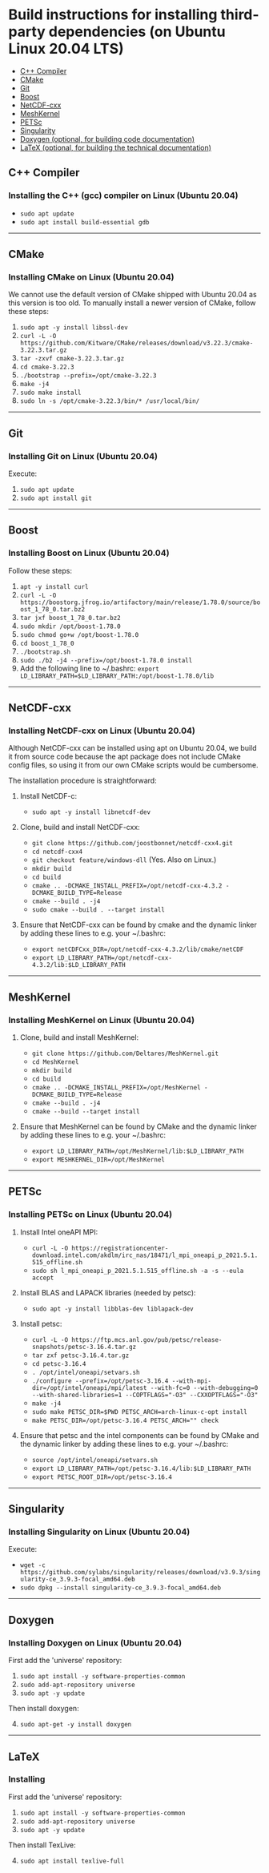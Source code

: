 # Build instructions for installing third-party dependencies (on Ubuntu Linux 20.04 LTS)

 - [C++ Compiler](#c-compiler)
 - [CMake](#cmake)
 - [Git](#git)
 - [Boost](#boost)
 - [NetCDF-cxx](#netcdf-cxx)
 - [MeshKernel](#meshkernel)
 - [PETSc](#petsc)
 - [Singularity](#singularity)
 - [Doxygen (optional, for building code documentation)](#doxygen)
 - [LaTeX (optional, for building the technical documentation)](#latex)

## C++ Compiler

### Installing the C++ (gcc) compiler on Linux (Ubuntu 20.04)

- `sudo apt update`
- `sudo apt install build-essential gdb`

---
## CMake
 
### Installing CMake on Linux (Ubuntu 20.04)

We cannot use the default version of CMake shipped with Ubuntu 20.04 as this version is too old. To manually install a newer version of CMake, follow these steps:

1. `sudo apt -y install libssl-dev`
2. `curl -L -O https://github.com/Kitware/CMake/releases/download/v3.22.3/cmake-3.22.3.tar.gz`
3. `tar -zxvf cmake-3.22.3.tar.gz`
4. `cd cmake-3.22.3`
5. `./bootstrap --prefix=/opt/cmake-3.22.3`
6. `make -j4`
7. `sudo make install`
8. `sudo ln -s /opt/cmake-3.22.3/bin/* /usr/local/bin/`

---
## Git

### Installing Git on Linux (Ubuntu 20.04)

Execute:
 1. `sudo apt update`
 2. `sudo apt install git`

---
## Boost

### Installing Boost on Linux (Ubuntu 20.04)

Follow these steps:
 1. `apt -y install curl`
 2. `curl -L -O https://boostorg.jfrog.io/artifactory/main/release/1.78.0/source/boost_1_78_0.tar.bz2`
 3. `tar jxf boost_1_78_0.tar.bz2`
 4. `sudo mkdir /opt/boost-1.78.0`
 5. `sudo chmod go+w /opt/boost-1.78.0`
 6. `cd boost_1_78_0`
 7. `./bootstrap.sh`
 8. `sudo ./b2 -j4 --prefix=/opt/boost-1.78.0 install`
 9. Add the following line to ~/.bashrc:
    `export LD_LIBRARY_PATH=$LD_LIBRARY_PATH:/opt/boost-1.78.0/lib`

---
## NetCDF-cxx

### Installing NetCDF-cxx on Linux (Ubuntu 20.04)

Although NetCDF-cxx can be installed using apt on Ubuntu 20.04, we build it from source code because the apt package does not include CMake config files, so using it from our own CMake scripts would be cumbersome.  

The installation procedure is straightforward:

 1. Install NetCDF-c:  
	- `sudo apt -y install libnetcdf-dev`

 2. Clone, build and install NetCDF-cxx:
	- `git clone https://github.com/joostbonnet/netcdf-cxx4.git`
	- `cd netcdf-cxx4`
	- `git checkout feature/windows-dll` (Yes. Also on Linux.)
	- `mkdir build`
	- `cd build`
	- `cmake .. -DCMAKE_INSTALL_PREFIX=/opt/netcdf-cxx-4.3.2 -DCMAKE_BUILD_TYPE=Release`
	- `cmake --build . -j4`
	- `sudo cmake --build . --target install`

 3. Ensure that NetCDF-cxx can be found by cmake and the dynamic linker by adding these lines to e.g. your ~/.bashrc:
	- `export netCDFCxx_DIR=/opt/netcdf-cxx-4.3.2/lib/cmake/netCDF`
	- `export LD_LIBRARY_PATH=/opt/netcdf-cxx-4.3.2/lib:$LD_LIBRARY_PATH`

---
## MeshKernel

### Installing MeshKernel on Linux (Ubuntu 20.04)

1. Clone, build and install MeshKernel:
	- `git clone https://github.com/Deltares/MeshKernel.git`
	- `cd MeshKernel`
	- `mkdir build`
	- `cd build`
	- `cmake .. -DCMAKE_INSTALL_PREFIX=/opt/MeshKernel -DCMAKE_BUILD_TYPE=Release`
	- `cmake --build . -j4`
	- `cmake --build --target install`

2. Ensure that MeshKernel can be found by CMake and the dynamic linker by adding these lines to e.g. your ~/.bashrc:
	- `export LD_LIBRARY_PATH=/opt/MeshKernel/lib:$LD_LIBRARY_PATH`
	- `export MESHKERNEL_DIR=/opt/MeshKernel`


---
## PETSc

### Installing PETSc on Linux (Ubuntu 20.04)

 1. Install Intel oneAPI MPI:
    - `curl -L -O https://registrationcenter-download.intel.com/akdlm/irc_nas/18471/l_mpi_oneapi_p_2021.5.1.515_offline.sh`
    - `sudo sh l_mpi_oneapi_p_2021.5.1.515_offline.sh -a -s --eula accept`

 2. Install BLAS and LAPACK libraries (needed by petsc):
    - `sudo apt -y install libblas-dev liblapack-dev`

 3. Install petsc:
    - `curl -L -O https://ftp.mcs.anl.gov/pub/petsc/release-snapshots/petsc-3.16.4.tar.gz`
    - `tar zxf petsc-3.16.4.tar.gz`
    - `cd petsc-3.16.4`
    - `. /opt/intel/oneapi/setvars.sh`
    - `./configure --prefix=/opt/petsc-3.16.4 --with-mpi-dir=/opt/intel/oneapi/mpi/latest --with-fc=0 --with-debugging=0 --with-shared-libraries=1 --COPTFLAGS="-O3" --CXXOPTFLAGS="-O3"`
    - `make -j4`
    - `sudo make PETSC_DIR=$PWD PETSC_ARCH=arch-linux-c-opt install`
    - `make PETSC_DIR=/opt/petsc-3.16.4 PETSC_ARCH="" check`
    
 4. Ensure that petsc and the intel components can be found by CMake and the dynamic linker by adding these lines to e.g. your ~/.bashrc:
    - `source /opt/intel/oneapi/setvars.sh`
    - `export LD_LIBRARY_PATH=/opt/petsc-3.16.4/lib:$LD_LIBRARY_PATH`
    - `export PETSC_ROOT_DIR=/opt/petsc-3.16.4`

---
## Singularity

### Installing Singularity on Linux (Ubuntu 20.04)

Execute:
 - `wget -c https://github.com/sylabs/singularity/releases/download/v3.9.3/singularity-ce_3.9.3-focal_amd64.deb`
 - `sudo dpkg --install singularity-ce_3.9.3-focal_amd64.deb`

---
## Doxygen

### Installing Doxygen on Linux (Ubuntu 20.04)

First add the 'universe' repository:
 1. `sudo apt install -y software-properties-common`
 2. `sudo add-apt-repository universe`
 3. `sudo apt -y update`

Then install doxygen:

 4. `sudo apt-get -y install doxygen`

---
## LaTeX

### Installing

First add the 'universe' repository:
 1. `sudo apt install -y software-properties-common`
 2. `sudo add-apt-repository universe`
 3. `sudo apt -y update`

Then install TexLive:

 4. `sudo apt install texlive-full`

